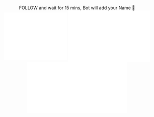 <!-- ![197358546-0907924c-1c24-4b81-9143-ee4b752fe77b](https://user-images.githubusercontent.com/76916192/227782138-cd864d1d-1cbb-4e20-867a-f92bb2a7d7bd.png)


<!-- <p align="center">
  
<img src="https://github-readme-stats.vercel.app/api?username=prankush-tech&count_private=true&theme=radical" alt="Prankush" width="270" />

<img  alt="screen-shot-2021-08-26-at-24711-pm_bnn3" src="https://user-images.githubusercontent.com/76916192/195103662-c2039c79-14b3-45cb-aebd-01c118a420e5.png" width="250">

<img src="https://streak-stats.demolab.com?user=prankush-tech&theme=neon-palenight&hide_border=true&border_radius=10" alt="Prankush" width="270" />




</p> --> 





<p align="center">
   FOLLOW and wait for 15 mins, Bot will add your Name 🎃
  <br>
<!--   <img align="center" src="https://github-readme-stats.vercel.app/api?username=prankush-tech&count_private=true&theme=radical" alt="Prankush" width="300" /> -->
  <img align="center" src="/data.svg" alt="Metrics" width="200">
  <img align="center" src="/achievements.svg" alt="Metrics" width="260"> 
  <img align="center" src="/people.svg" alt="Metrics" width="320">

</p> 



